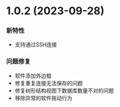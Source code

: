 # 1.0.2 (2023-09-28)

### 新特性

- 支持通过SSH连接

### 问题修复

- 软件添加外边框
- 修复重复连接无法保存的问题
- 修复树形结构视图下数据库数量不对的问题
- 移除异常的软件拖动行为
